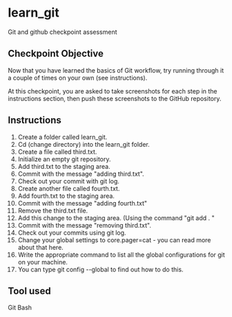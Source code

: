 # learn_git
Git and github checkpoint assessment

## Checkpoint Objective
Now that you have learned the basics of Git workflow, try running through it a couple of times on your own (see instructions).

At this checkpoint, you are asked to take screenshots for each step in the instructions section, then push these screenshots to the GitHub repository. 

## Instructions

1. Create a folder called learn_git.
2. Cd (change directory) into the learn_git folder.
3. Create a file called third.txt.
4. Initialize an empty git repository.
5. Add third.txt to the staging area.
6. Commit with the message "adding third.txt".
7. Check out your commit with git log.
8. Create another file called fourth.txt.
9. Add fourth.txt to the staging area.
10. Commit with the message "adding fourth.txt"
11. Remove the third.txt file.
12. Add this change to the staging area. (Using the command "git add . "
13. Commit with the message "removing third.txt".
14. Check out your commits using git log.
15. Change your global settings to core.pager=cat - you can read more about that here.
16. Write the appropriate command to list all the global configurations for git on your machine.
17. You can type git config --global to find out how to do this.

## Tool used 
Git Bash

